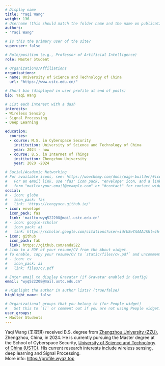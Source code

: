 ```yaml
---
# Display name
title: "Yaqi Wang"
weight: 136
# Username (this should match the folder name and the name on publications)
authors:
- "Yaqi Wang"

# Is this the primary user of the site?
superuser: false

# Role/position (e.g., Professor of Artificial Intelligence)
role: Master Student

# Organizations/Affiliations
organizations:
- name: University of Science and Technology of China
  url: "https://www.ustc.edu.cn/"

# Short bio (displayed in user profile at end of posts)
bio: Yaqi Wang

# List each interest with a dash
interests:
- Wireless Sensing
- Signal Processing
- Deep Learning

education:
  courses:
  - course: M.S. in Cyberspace Security
    institution: University of Science and Technology of China
    year: 2024 - now
  - course: B.S. in Internet of Things
    institution: Zhengzhou University
    year: 2020 -2024

# Social/Academic Networking
# For available icons, see: https://wowchemy.com/docs/page-builder/#icons
#   For an email link, use "fas" icon pack, "envelope" icon, and a link in the
#   form "mailto:your-email@example.com" or "#contact" for contact widget.
social:
# - icon: globe
#   icon_pack: fas
#   link: 'https://congyucn.github.io/'
- icon: envelope
  icon_pack: fas
  link: 'mailto:wyq522208@mail.ustc.edu.cn'
# - icon: google-scholar
#   icon_pack: ai
#   link: https://scholar.google.com/citations?user=idrU8wYAAAAJ&hl=zh-CN
- icon: github
  icon_pack: fab
  link: https://github.com/anda522
# Link to a PDF of your resume/CV from the About widget.
# To enable, copy your resume/CV to `static/files/cv.pdf` and uncomment the lines below.
# - icon: cv
#   icon_pack: ai
#   link: files/cv.pdf

# Enter email to display Gravatar (if Gravatar enabled in Config)
email: "wyq522208@mail.ustc.edu.cn"

# Highlight the author in author lists? (true/false)
highlight_name: false

# Organizational groups that you belong to (for People widget)
#   Set this to `[]` or comment out if you are not using People widget.
user_groups:
- Master Students
---
```


Yaqi Wang (王亚琪) received B.S. degree from [Zhengzhou University (ZZU)](http://www.zzu.edu.cn/), Zhengzhou, China, in 2024. He is currently pursuing the Master degree at the School of Cyberspace Security, [University of Science and Technology of China (USTC)](https://www.ustc.edu.cn/). His current research interests include wireless sensing, deep learning and Signal Processing. <br>
More info: https://profile.wyqz.top 
